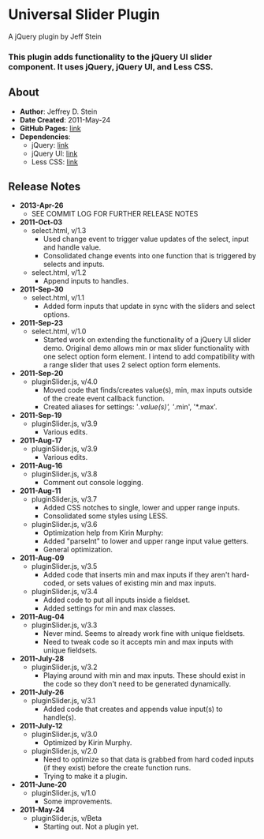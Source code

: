 # Universal Slider Plugin

A jQuery plugin by Jeff Stein

### This plugin adds functionality to the jQuery UI slider component.  It uses jQuery, jQuery UI, and Less CSS.

## About

* **Author**: Jeffrey D. Stein
* **Date Created**: 2011-May-24
* **GitHub Pages**: [link](http://jdstein1.github.io/Slider-Plugin/)
* **Dependencies**:
	* jQuery: [link](http://jquery.com/download/)
	* jQuery UI: [link](http://jqueryui.com/download/)
	* Less CSS: [link](http://lesscss.org/)

## Release Notes

* **2013-Apr-26**
	* SEE COMMIT LOG FOR FURTHER RELEASE NOTES
* **2011-Oct-03**
	* select.html, v/1.3
		* Used change event to trigger value updates of the select, input and handle value.
		* Consolidated change events into one function that is triggered by selects and inputs.
	* select.html, v/1.2
		* Append inputs to handles.
* **2011-Sep-30**
	* select.html, v/1.1
		* Added form inputs that update in sync with the sliders and select options.
* **2011-Sep-23**
	* select.html, v/1.0
		* Started work on extending the functionality of a jQuery UI slider demo.  Original demo allows min or max slider functionality with one select option form element.  I intend to add compatibility with a range slider that uses 2 select option form elements.
* **2011-Sep-20**
	* pluginSlider.js, v/4.0
		* Moved code that finds/creates value(s), min, max inputs outside of the create event callback function.
		* Created aliases for settings: '*.value(s)', '*.min', '*.max'.
* **2011-Sep-19**
	* pluginSlider.js, v/3.9
		* Various edits.
* **2011-Aug-17**
	* pluginSlider.js, v/3.9
		* Various edits.
* **2011-Aug-16**
	* pluginSlider.js, v/3.8
		* Comment out console logging.
* **2011-Aug-11**
	* pluginSlider.js, v/3.7
		* Added CSS notches to single, lower and upper range inputs.
		* Consolidated some styles using LESS.
	* pluginSlider.js, v/3.6
		* Optimization help from Kirin Murphy:
		* Added "parseInt" to lower and upper range input value getters.
		* General optimization.
* **2011-Aug-09**
	* pluginSlider.js, v/3.5
		* Added code that inserts min and max inputs if they aren't hard-coded, or sets values of existing min and max inputs.
	* pluginSlider.js, v/3.4
		* Added code to put all inputs inside a fieldset.
		* Added settings for min and max classes.
* **2011-Aug-04**
	* pluginSlider.js, v/3.3
		* Never mind.  Seems to already work fine with unique fieldsets.
		* Need to tweak code so it accepts min and max inputs with unique fieldsets.
* **2011-July-28**
	* pluginSlider.js, v/3.2
		* Playing around with min and max inputs.  These should exist in the code so they don't need to be generated dynamically.
* **2011-July-26**
	* pluginSlider.js, v/3.1
		* Added code that creates and appends value input(s) to handle(s).
* **2011-July-12**
	* pluginSlider.js, v/3.0
		* Optimized by Kirin Murphy.
	* pluginSlider.js, v/2.0
		* Need to optimize so that data is grabbed from hard coded inputs (if they exist) before the create function runs.
		* Trying to make it a plugin.
* **2011-June-20**
	* pluginSlider.js, v/1.0
		* Some improvements.
* **2011-May-24**
	* pluginSlider.js, v/Beta
		* Starting out.  Not a plugin yet.
